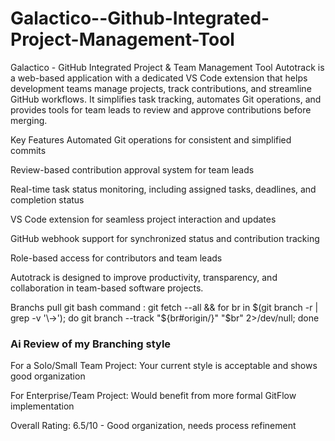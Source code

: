 # Galactico--Github-Integrated-Project-Management-Tool
Galactico - GitHub Integrated Project & Team Management Tool Autotrack is a web-based application with a dedicated VS Code extension that helps development teams manage projects, track contributions, and streamline GitHub workflows. It simplifies task tracking, automates Git operations, and provides tools for team leads to review and approve contributions before merging.

Key Features Automated Git operations for consistent and simplified commits

Review-based contribution approval system for team leads

Real-time task status monitoring, including assigned tasks, deadlines, and completion status

VS Code extension for seamless project interaction and updates

GitHub webhook support for synchronized status and contribution tracking

Role-based access for contributors and team leads

Autotrack is designed to improve productivity, transparency, and collaboration in team-based software projects.

Branchs pull git bash command : git fetch --all && for br in $(git branch -r | grep -v '\->'); do git branch --track "${br#origin/}" "$br" 2>/dev/null; done

### Ai Review of my Branching style 
For a Solo/Small Team Project: Your current style is acceptable and shows good organization

For Enterprise/Team Project: Would benefit from more formal GitFlow implementation

Overall Rating: 6.5/10 - Good organization, needs process refinement

